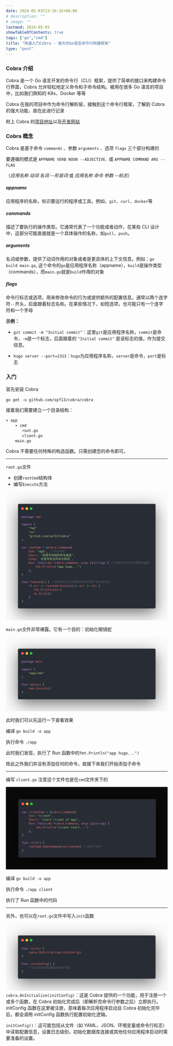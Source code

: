 ```yaml
---
date: 2024-05-03T23:16:15+08:00
# description: ""
# image: ""
lastmod: 2024-05-03
showTableOfContents: true
tags: ["go","cmd"]
title: "快速入门Cobra - 强大的Go语言命令行构建框架"
type: "post"
---
```


### Cobra 介绍

Cobra 是一个 Go 语言开发的命令行（CLI）框架，提供了简单的接口来构建命令行界面，Cobra 允许轻松地定义命令和子命令结构。被用在很多 Go 语言的项目中，比如我们熟知的 K8s、Docker 等等

Cobra 在我的项目中作为命令行解析层，接触到这个命令行框架，了解到 Cobra 的强大功能，故在此进行记录

附上 Cobra 的[项目地址](https://github.com/spf13/cobra)以及[开发网站](https://cobra.dev)

### Cobra 概念

Cobra 是基于命令 `commands` 、参数 `arguments` 、选项 `flags` 三个部分构建的

要遵循的模式是 `APPNAME VERB NOUN --ADJECTIVE.` 或 `APPNAME COMMAND ARG --FLAG`

（_应用名称 动词 名词 --形容词_ 或 _应用名称 命令 参数 --标志_）

##### appname

应用程序的名称，标识要运行的程序或工具。例如，`git`、`curl`、`docker`等

##### commands

描述了要执行的操作类型。它通常代表了一个功能或者动作，在某些 CLI 设计中，这部分可能直接就是一个具体操作的名称，如`pull`、`push`。

##### arguments

名词或参数，提供了动词作用的对象或者是更具体的上下文信息。例如：`go build main.go`,
这个命令的`go`是应用程序名称（appname），`build`是操作类型（commands），而`main.go`就是`build`作用的对象

##### flags

命令行标志或选项，用来修改命令的行为或提供额外的配置信息。通常以两个连字符`--`开头，后面跟着标志名称。在某些情况下，如短选项，也可能只有一个连字符和一个字母

**示例：**

- `git commit -m "Initial commit"`：这里`git`是应用程序名称，`commit`是命令，`-m`是一个标志，后面跟着的 `"Initial commit"` 是该标志的值，作为提交信息。

- `hugo server --port=1313`：`hugo`为应用程序名称，`server`是命令，`port`是标志

### 入门

首先安装 Cobra

`go get -u github.com/spf13/cobra/cobra`

接着我们需要建立一个目录结构：

```
▾ app
    ▾ cmd
       root.go
       client.go
    main.go
```

Cobra 不需要任何特殊的构造函数。只需创建您的命令即可。

---

`root.go`文件

- 创建`rootCmd`结构体
- 编写`Execute`方法

![rootCmd](/img/post/cobra_rootCmd.png)


`main.go`文件非常裸露。它有一个目的：初始化眼镜蛇

![alt text](/img/post/cobra_main.png)

此时我们可以先运行一下查看效果

编译 `go build -o app`

执行命令 `./app`

此时我们发现，执行了 Run 函数中的`fmt.Println("app hugo...")`

除此之外我们并没有添加任何的命令，故接下来我们开始添加子命令

---

编写 `client.go` 注意这个文件也是在`cmd`文件夹下的

![clientCmd](/img/post/cobra_clientCmd.png)

编译 `go build -o app`

执行命令 `./app client`

执行了 Run 函数中的代码

---

另外，也可以在`root.go`文件中写入`init`函数


![init](/img/post/cobra_init.png)
`cobra.OnInitialize(initConfig)`：这是 Cobra 提供的一个功能，用于注册一个或多个函数，在 Cobra 初始化完成后（即解析完命令行参数之后）立即执行。initConfig 函数在这里被注册，意味着每次应用程序启动且 Cobra 初始化完毕后，都会调用 initConfig 函数执行配置初始化逻辑。

`initConfig()`：这可能包括从文件（如 YAML、JSON、环境变量或命令行标志）中读取配置信息，设置日志级别，初始化数据库连接或其他任何应用程序启动时需要准备的设置。
